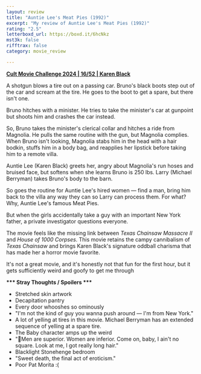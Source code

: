 ```yaml
---
layout: review
title: "Auntie Lee's Meat Pies (1992)"
excerpt: "My review of Auntie Lee's Meat Pies (1992)"
rating: "2.5"
letterboxd_url: https://boxd.it/6hcNkz
mst3k: false
rifftrax: false
category: movie_review

---
```


<b><a href="https://boxd.it/rIGbC/detail" title="Cult Movie Challenge 2024 | 16/52 | Karen Black">Cult Movie Challenge 2024 | 16/52 | Karen Black</a></b>

A shotgun blows a tire out on a passing car. Bruno's black boots step out of the car and scream at the tire. He goes to the boot to get a spare, but there isn't one.

Bruno hitches with a minister. He tries to take the minister's car at gunpoint but shoots him and crashes the car instead.

So, Bruno takes the minister's clerical collar and hitches a ride from Magnolia. He pulls the same routine with the gun, but Magnolia complies. When Bruno isn't looking, Magnolia stabs him in the head with a hair bodkin, stuffs him in a body bag, and reapplies her lipstick before taking him to a remote villa.

Auntie Lee (Karen Black) greets her, angry about Magnolia's run hoses and bruised face, but softens when she learns Bruno is 250 lbs. Larry (Michael Berryman) takes Bruno's body to the barn.

So goes the routine for Auntie Lee's hired women — find a man, bring him back to the villa any way they can so Larry can process them. For what? Why, Auntie Lee's famous Meat Pies.

But when the girls accidentally take a guy with an important New York father, a private investigator questions everyone.

The movie feels like the missing link between <i>Texas Chainsaw Massacre II</i> and <i>House of 1000 Corpses</i>. This movie retains the campy cannibalism of <i>Texas Chainsaw</i> and brings Karen Black's signature oddball charisma that has made her a horror movie favorite.

It's not a great movie, and it's honestly not that fun for the first hour, but it gets sufficiently weird and goofy to get me through


<b>*** Stray Thoughts / Spoilers ***</b>
* Stretched skin artwork
* Decapitation pantry 
* Every door whooshes so ominously 
* "I'm not the kind of guy you wanna push around — I'm from New York."
* A lot of yelling at tires in this movie. Michael Berryman has an extended sequence of yelling at a spare tire.
* The Baby character amps up the weird
* "🎵Men are superior. Women are inferior. Come on, baby, I ain't no square. Look at me, I got really long hair."
* Blacklight Stonehenge bedroom
* "Sweet death, the final act of eroticism."
* Poor Pat Morita :(